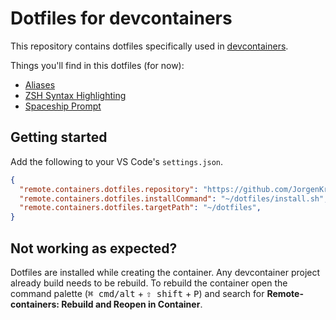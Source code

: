 # Dotfiles for devcontainers

This repository contains dotfiles specifically used in [devcontainers](https://code.visualstudio.com/docs/remote/containers#_personalizing-with-dotfile-repositories).

Things you'll find in this dotfiles (for now):

- [Aliases](https://github.com/JorgenKrieger/dotfiles-for-devcontainers/blob/main/.aliases)
- [ZSH Syntax Highlighting](https://github.com/zsh-users/zsh-syntax-highlighting)
- [Spaceship Prompt](https://github.com/spaceship-prompt/spaceship-prompt)

## Getting started

Add the following to your VS Code's `settings.json`.

```json
{
  "remote.containers.dotfiles.repository": "https://github.com/JorgenKrieger/dotfiles-for-devcontainers.git",
  "remote.containers.dotfiles.installCommand": "~/dotfiles/install.sh",
  "remote.containers.dotfiles.targetPath": "~/dotfiles",
}
```

## Not working as expected?

Dotfiles are installed while creating the container. Any devcontainer project already build needs to be rebuild.
To rebuild the container open the command palette (<kbd>⌘ cmd/alt</kbd> + <kbd>⇧ shift</kbd> + <kbd>P</kbd>) and search for **Remote-containers: Rebuild and Reopen in Container**.